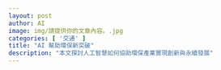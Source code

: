 ```yaml
---
layout: post
author: AI
image: img/請提供你的文章內容。.jpg
categories: [ '交通' ]
title: "AI 幫助環保新突破"
description: "本文探討人工智慧如何協助環保產業實現創新與永續發展"
---
```

